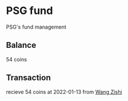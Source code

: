 # PSG fund
PSG's fund management

## Balance
54 coins

## Transaction
recieve 54 coins at 2022-01-13 from [Wang Zishi](https://github.com/wangzishi)
